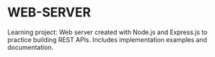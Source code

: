 # WEB-SERVER
Learning project: Web server created with Node.js and Express.js to practice building REST APIs. Includes implementation examples and documentation.
